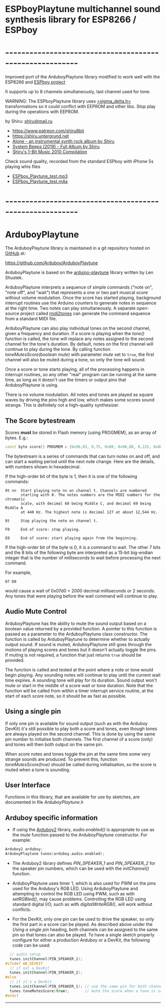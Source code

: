 # ESPboyPlaytune multichannel sound synthesis library for ESP8266 / ESPboy
# --------------------------------------------------------

Improved port of the ArduboyPlaytune library modified to work well with the ESP8266 and [ESPboy project](https://hackaday.io/project/164830-espboy-games-iot-stem-for-education-fun) 

It supports up to 8 channels simultaneously, last channel used for tone.

WARNING:
The ESPboyPlaytune library uses [<sigma_delta.h>](https://github.com/esp8266/Arduino/blob/master/cores/esp8266/sigma_delta.h) transformations so it could conflict with EEPROM and other libs.
Stop play during the operations with EEPROM.

by Shiru: [shiru@mail.ru](mailto:shiru@mail.ru)
- https://www.patreon.com/shiru8bit
- https://shiru.untergrund.net
- [Alone - an instrumental synth rock album by Shiru](https://www.youtube.com/watch?v=SUOH2vxHhlo&t=21s)
- [System Beeps (2019) - Full Album by Shiru](https://www.youtube.com/watch?v=tUy1MEpqbvk)
- [Shiru's 1-Bit Music 2010 Compilation](https://www.youtube.com/watch?v=lZRcGWa0Rrw&t=1810s)

Check sound quality, recorded from the standard ESPboy with iPhone 5s playing whis files
- [ESPboy_Playtune_test.mp3](ESPboy_Playtune_test.mp3)
- [ESPboy_Playtune_test.m4a](ESPboy_Playtune_test.m4a)


# --------------------------------------------------------

# ArduboyPlaytune

The ArduboyPlaytune library is maintained in a git repository hosted on [GitHub](https://github.com/) at:

https://github.com/Arduboy/ArduboyPlaytune

ArduboyPlaytune is based on the [arduino-playtune](https://github.com/LenShustek/arduino-playtune) library written by Len Shustek.

ArduboyPlaytune interprets a sequence of simple commands ("note on", "note off", and "wait") that represents a one or two part musical score without volume modulation. Once the score has started playing, background interrupt routines use the Arduino counters to generate notes in sequence at the right time. Two notes can play simultaneously. A separate open-source project called [midi2tones](https://github.com/MLXXXp/midi2tones) can generate the command sequence from a standard MIDI file.

ArduboyPlaytune can also play individual tones on the second channel, given a frequency and duration. If a score is playing when the *tone()* function is called, the tone will replace any notes assigned to the second channel for the tone's duration. By default, notes on the first channel will continue to play during the tone. By calling function
*toneMutesScore(boolean mute)* with parameter *mute* set to `true`,
the first channel will also be muted during a tone, so only the tone will sound.

Once a score or tone starts playing, all of the processing happens in interrupt routines, so any other "real" program can be running at the same time, as long as it doesn't use the timers or output pins that ArduboyPlaytune is using.

There is no volume modulation. All notes and tones are played as square waves by driving the pins high and low, which makes some scores sound strange. This is definitely not a high-quality synthesizer.

## The Score bytestream

Scores **must** be stored in Flash memory (using PROGMEM), as an array of bytes. E.g.:

```cpp
const byte score[] PROGMEM = {0x90,83, 0,75, 0x80, 0x90,88, 0,225, 0x80, 0xf0};
```

The bytestream is a series of commands that can turn notes on and off, and can start a waiting period until the next note change. Here are the details, with numbers shown in hexadecimal.

If the high-order bit of the byte is 1, then it is one of the following commands:

    9t nn  Start playing note nn on channel t. Channels are numbered
           starting with 0. The notes numbers are the MIDI numbers for the chromatic
           scale, with decimal 60 being Middle C, and decimal 69 being Middle A
           at 440 Hz. The highest note is decimal 127 at about 12,544 Hz.

    8t     Stop playing the note on channel t.

    F0     End of score: stop playing.

    E0     End of score: start playing again from the beginning.

If the high-order bit of the byte is 0, it is a command to wait. The other 7 bits and the 8 bits of the following byte are interpreted as a 15-bit big-endian integer that is the number of milliseconds to wait before processing the next command.

For example,

    07 D0

would cause a wait of 0x07d0 = 2000 decimal milliseconds or 2 seconds. Any tones that were playing before the wait command will continue to play.

## Audio Mute Control

ArduboyPlaytune has the ability to mute the sound output based on a boolean value returned by a provided function. A pointer to this function is passed as a parameter to the ArduboyPlaytune class constructor. The function is called by ArduboyPlaytune to determine whether to actually output sound. If sound is muted, ArduboyPlaytune still goes through the motions of playing scores and tones but it doesn't actually toggle the pins. If muting is not required, a function that just returns `true` should be provided.

The function is called and tested at the point where a note or tone would begin playing. Any sounding notes will continue to play until the current wait time expires. A sounding tone will play for its duration. Sound output won't mute or start in the middle of a score wait or tone duration. Note that the function will be called from within a timer interrupt service routine, at the start of each score note, so it should be as fast as possible.

## Using a single pin

If only one pin is available for sound output (such as with the Arduboy DevKit) it's still possible to play both a score and tones, even though tones are always played on the second channel. This is done by using the same pin number to initialise both channels. The first channel of a score (only) and tones will then both output on the same pin.

When score notes and tones toggle the pin at the same time some very strange sounds are produced. To prevent this, function *toneMutesScore(true)* should be called during initialisation, so the score is muted when a tone is sounding.

## User Interface

Functions in this library, that are available for use by sketches, are documented in file *ArduboyPlaytune.h*

## Arduboy specific information

- If using the [Arduboy2](https://github.com/MLXXXp/Arduboy2) library, *audio.enabled()* is appropriate to use as the *mute* function passed to the ArduboyPlaytune constructor. For example:

```cpp
Arduboy2 arduboy;
ArduboyPlaytune tunes(arduboy.audio.enabled);
```

- The Arduboy2 library defines *PIN_SPEAKER_1* and *PIN_SPEAKER_2* for the speaker pin numbers, which can be used with the *initChannel()* function.

- ArduboyPlaytune uses timer 1, which is also used for PWM on the pins used for the Arduboy's RGB LED. Using ArduboyPlaytune and attempting to control the RGB LED using PWM, such as with *setRGBled()*, may cause problems. Controlling the RGB LED using standard digital I/O, such as with *digitalWriteRGB()*, will work without conflicts.

- For the DevKit, only one pin can be used to drive the speaker, so only the first part in a score can be played. As described above under the _Using a single pin_ heading, both channels can be assigned to the same pin so that tones can also be played. To have a single sketch properly configure for either a production Arduboy or a DevKit, the following code can be used:

```cpp
  // audio setup
  tunes.initChannel(PIN_SPEAKER_1);
#ifndef AB_DEVKIT
  // if not a DevKit
  tunes.initChannel(PIN_SPEAKER_2);
#else
  // if it's a DevKit
  tunes.initChannel(PIN_SPEAKER_1); // use the same pin for both channels
  tunes.toneMutesScore(true);       // mute the score when a tone is sounding
#endif
```

----------

